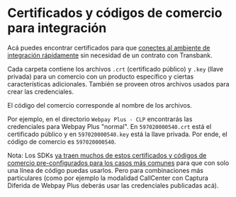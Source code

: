 # Certificados y códigos de comercio para integración

Acá puedes encontrar certificados para que [conectes al ambiente de integración 
rápidamente](https://transbankdevelopers.cl/documentacion/webpay) sin necesidad
de un contrato con Transbank. 

Cada carpeta contiene los archivos `.crt` (certificado público) y `.key` (llave
privada) para un comercio con un producto específico y ciertas características
adicionales. También se proveen otros archivos usados para crear las
credenciales. 

El código del comercio corresponde al nombre de los archivos. 

Por ejemplo, en el directorio `Webpay Plus - CLP` encontrarás las credenciales
para Webpay Plus "normal". En `597020000540.crt` está el certificado público y
en `597020000540.key` está la llave privada. Por ende, el código de comercio es
`597020000540`.

Nota: Los SDKs [ya traen muchos de estos certificados y códigos de comercio
pre-configurados para los casos más
comunes](https://transbankdevelopers.cl/referencia/webpay#credenciales-del-comercio)
para que con solo una línea de código puedas usarlos. Pero para combinaciones
más particulares (como por ejemplo la modalidad CallCenter con Captura Diferida
de Webpay Plus deberás usar las credenciales publicadas acá).